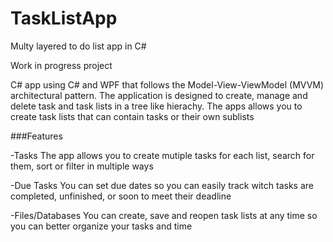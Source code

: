# TaskListApp
Multy layered to do list app in C#

Work in progress project

C# app using C# and WPF that follows the Model-View-ViewModel (MVVM) architectural pattern.
The application is designed to create, manage and delete task and task lists in a tree like hierachy.
The apps allows you to create task lists that can contain tasks or their own sublists

###Features

-Tasks
The app allows you to create mutiple tasks for each list, search for them, sort or filter in multiple ways

-Due Tasks
You can set due dates so you can easily track witch tasks are completed, unfinished, or soon to meet their deadline

-Files/Databases 
You can create, save and reopen task lists at any time so you can better organize your tasks and time
